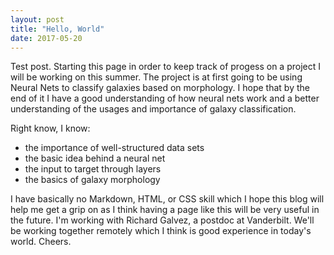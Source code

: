 ```yaml
---
layout: post
title: "Hello, World"
date: 2017-05-20
---
```


Test post. Starting this page in order to keep track of progess on a project I will be working on this summer. The project is at first going to be using Neural Nets to classify galaxies based on morphology. I hope that by the end of it I have a good understanding of how neural nets work and a better understanding of the usages and importance of galaxy classification.

Right know, I know:
<ul>
	<li>the importance of well-structured data sets</li>
	<li>the basic idea behind a neural net</li>
		<li>the input to target through layers</li>
	<li>the basics of galaxy morphology</li>
</ul>

I have basically no Markdown, HTML, or CSS skill which I hope this blog will help me get a grip on as I think having a page like this will be very useful in the future.
I'm working with Richard Galvez, a postdoc at Vanderbilt. We'll be working together remotely which I think is good experience in today's world.
Cheers.
